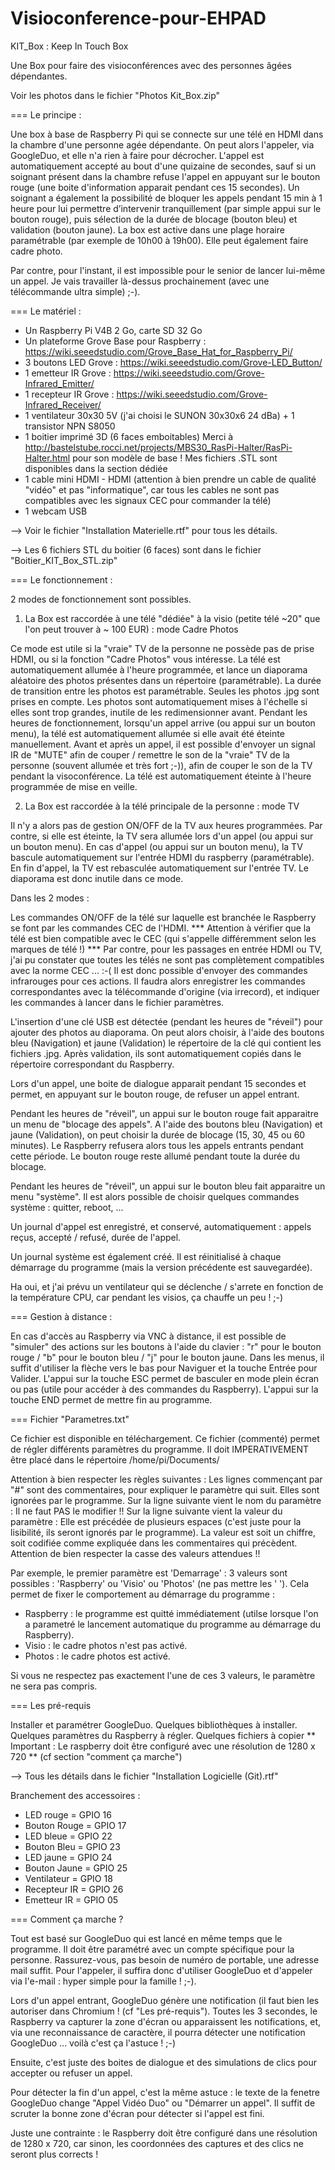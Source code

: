 # Visioconference-pour-EHPAD
KIT_Box : Keep In Touch Box

Une Box pour faire des visioconférences avec des personnes âgées dépendantes.

Voir les photos dans le fichier "Photos Kit_Box.zip"


=== Le principe :

Une box à base de Raspberry Pi qui se connecte sur une télé en HDMI dans la chambre d'une personne agée dépendante.
On peut alors l'appeler, via GoogleDuo, et elle n'a rien à faire pour décrocher.
L'appel est automatiquement accepté au bout d'une quizaine de secondes, sauf si un soignant présent dans la chambre refuse l'appel en appuyant sur le bouton rouge (une boite d'information apparait pendant ces 15 secondes).
Un soignant a également la possibilité de bloquer les appels pendant 15 min à 1 heure pour lui permettre d’intervenir tranquillement (par simple appui sur le bouton rouge), puis sélection de la durée de blocage (bouton bleu) et validation (bouton jaune).
La box est active dans une plage horaire paramétrable (par exemple de 10h00 à 19h00).
Elle peut également faire cadre photo.

Par contre, pour l'instant, il est impossible pour le senior de lancer lui-même un appel. Je vais travailler là-dessus prochainement (avec une télécommande ultra simple) ;-).


=== Le matériel :

- Un Raspberry Pi V4B 2 Go, carte SD 32 Go
- Un plateforme Grove Base pour Raspberry : https://wiki.seeedstudio.com/Grove_Base_Hat_for_Raspberry_Pi/
- 3 boutons LED Grove : https://wiki.seeedstudio.com/Grove-LED_Button/
- 1 emetteur IR Grove : https://wiki.seeedstudio.com/Grove-Infrared_Emitter/
- 1 recepteur IR Grove : https://wiki.seeedstudio.com/Grove-Infrared_Receiver/
- 1 ventilateur 30x30 5V (j'ai choisi le SUNON 30x30x6 24 dBa) + 1 transistor NPN S8050
- 1 boitier imprimé 3D (6 faces emboitables) Merci à http://bastelstube.rocci.net/projects/MBS30_RasPi-Halter/RasPi-Halter.html pour son modèle de base ! Mes fichiers .STL sont disponibles dans la section dédiée
- 1 cable mini HDMI - HDMI  (attention à bien prendre un cable de qualité "vidéo" et pas "informatique", car tous les cables ne sont pas compatibles avec les signaux CEC pour commander la télé)
- 1 webcam USB

--> Voir le fichier "Installation Materielle.rtf" pour tous les détails.

--> Les 6 fichiers STL du boitier (6 faces) sont dans le fichier "Boitier_KIT_Box_STL.zip"


=== Le fonctionnement :

2 modes de fonctionnement sont possibles.

1) La Box est raccordée à une télé "dédiée" à la visio (petite télé ~20" que l'on peut trouver à ~ 100 EUR) : mode Cadre Photos

Ce mode est utile si la "vraie" TV de la personne ne possède pas de prise HDMI, ou si la fonction "Cadre Photos" vous intéresse.
La télé est automatiquement allumée à l'heure programmée, et lance un diaporama aléatoire des photos présentes dans un répertoire (paramétrable).
La durée de transition entre les photos est paramétrable.
Seules les photos .jpg  sont prises en compte. 
Les photos sont automatiquement mises à l'échelle si elles sont trop grandes, inutile de les redimensionner avant.
Pendant les heures de fonctionnement, lorsqu'un appel arrive (ou appui sur un bouton menu), la télé est automatiquement allumée si elle avait été éteinte manuellement.
Avant et après un appel, il est possible d'envoyer un signal IR de "MUTE" afin de couper / remettre le son de la "vraie" TV de la personne (souvent allumée et très fort ;-)), afin de couper le son de la TV pendant la visoconférence.
La télé est automatiquement éteinte à l'heure programmée de mise en veille.
 
2) La Box est raccordée à la télé principale de la personne : mode TV

Il n'y a alors pas de gestion ON/OFF de la TV aux heures programmées.
Par contre, si elle est éteinte, la TV sera allumée lors d'un appel (ou appui sur un bouton menu).
En cas d'appel (ou appui sur un bouton menu), la TV bascule automatiquement sur l'entrée HDMI du raspberry (paramétrable).
En fin d'appel, la TV est rebasculée automatiquement sur l'entrée TV.
Le diaporama est donc inutile dans ce mode. 

Dans les 2 modes :

Les commandes ON/OFF de la télé sur laquelle est branchée le Raspberry se font par les commandes CEC de l'HDMI.
*** Attention à vérifier que la télé est bien compatible avec le CEC (qui s'appelle différemment selon les marques de télé !) ***
Par contre, pour les passages en entrée HDMI ou TV, j'ai pu constater que toutes les télés ne sont pas complètement compatibles avec la norme CEC ... :-(
Il est donc possible d'envoyer des commandes infrarouges pour ces actions.
Il faudra alors enregistrer les commandes correspondantes avec la télécommande d'origine (via irrecord), et indiquer les commandes à lancer dans le fichier paramètres.

L'insertion d'une clé USB est détectée (pendant les heures de "réveil") pour ajouter des photos au diaporama. On peut alors choisir, à l'aide des boutons bleu (Navigation) et jaune (Validation) le répertoire de la clé qui contient les fichiers .jpg. Après validation, ils sont automatiquement copiés dans le répertoire correspondant du Raspberry.

Lors d'un appel, une boite de dialogue apparait pendant 15 secondes et permet, en appuyant sur le bouton rouge, de refuser un appel entrant.

Pendant les heures de "réveil", un appui sur le bouton rouge fait apparaitre un menu de "blocage des appels". A l'aide des boutons bleu (Navigation) et jaune (Validation), on peut choisir la durée de blocage (15, 30, 45 ou 60 minutes). Le Raspberry refusera alors tous les appels entrants pendant cette période. Le bouton rouge reste allumé pendant toute la durée du blocage.

Pendant les heures de "réveil", un appui sur le bouton bleu fait apparaitre un menu "système". Il est alors possible de choisir quelques commandes système : quitter, reboot, ...

Un journal d'appel est enregistré, et conservé, automatiquement : appels reçus, accepté / refusé, durée de l'appel.

Un journal système est également créé. Il est réinitialisé à chaque démarrage du programme (mais la version précédente est sauvegardée).

Ha oui, et j'ai prévu un ventilateur qui se déclenche / s'arrete en fonction de la température CPU, car pendant les visios, ça chauffe un peu ! ;-)


=== Gestion à distance :

En cas d'accès au Raspberry via VNC à distance, il est possible de "simuler" des actions sur les boutons à l'aide du clavier :
"r" pour le bouton rouge  /  "b" pour le bouton bleu  /  "j" pour le bouton jaune.
Dans les menus, il suffit d'utiliser la flèche vers le bas pour Naviguer et la touche Entrée pour Valider.
L'appui sur la touche ESC permet de basculer en mode plein écran ou pas (utile pour accéder à des commandes du Raspberry).
L'appui sur la touche END permet de mettre fin au programme.


=== Fichier "Parametres.txt"

Ce fichier est disponible en téléchargement.
Ce fichier (commenté) permet de régler différents paramètres du programme.
Il doit IMPERATIVEMENT être placé dans le répertoire /home/pi/Documents/

Attention à bien respecter les règles suivantes :
Les lignes commençant par "#" sont des commentaires, pour expliquer le paramètre qui suit. Elles sont ignorées par le programme.
Sur la ligne suivante vient le nom du paramètre : Il ne faut PAS le modifier !!
Sur la ligne suivante vient la valeur du paramètre : Elle est précédée de plusieurs espaces (c'est juste pour la lisibilité, ils seront ignorés par le programme). La valeur est soit un chiffre, soit codifiée comme expliquée dans les commentaires qui précèdent. Attention de bien respecter la casse des valeurs attendues !!

Par exemple, le premier paramètre est 'Demarrage' :
3 valeurs sont possibles : 'Raspberry'  ou  'Visio'  ou  'Photos'   (ne pas mettre les ' ').
Cela permet de fixer le comportement au démarrage du programme :
- Raspberry : le programme est quitté immédiatement (utilse lorsque l'on a parametré le lancement automatique du programme au démarrage du Raspberry).
- Visio : le cadre photos n'est pas activé.
- Photos : le cadre photos est activé.

Si vous ne respectez pas exactement l'une de ces 3 valeurs, le paramètre ne sera pas compris.


=== Les pré-requis

Installer et paramétrer GoogleDuo.
Quelques bibliothèques à installer.
Quelques paramètres du Raspberry à régler.
Quelques fichiers à copier
** Important : Le raspberry doit être configuré avec une résolution de 1280 x 720 ** (cf section "comment ça marche")

--> Tous les détails dans le fichier "Installation Logicielle (Git).rtf"

Branchement des accessoires :
- LED rouge = GPIO 16
- Bouton Rouge = GPIO 17
- LED bleue = GPIO 22
- Bouton Bleu = GPIO 23
- LED jaune = GPIO 24
- Bouton Jaune = GPIO 25
- Ventilateur = GPIO 18
- Recepteur IR = GPIO 26
- Emetteur IR = GPIO 05


=== Comment ça marche ?

Tout est basé sur GoogleDuo qui est lancé en même temps que le programme.
Il doit être paramétré avec un compte spécifique pour la personne. Rassurez-vous, pas besoin de numéro de portable, une adresse mail suffit.
Pour l'appeler, il suffira donc d'utiliser GoogleDuo et d'appeler via l'e-mail : hyper simple pour la famille ! ;-).

Lors d'un appel entrant, GoogleDuo génère une notification (il faut bien les autoriser dans Chromium !  (cf "Les pré-requis").
Toutes les 3 secondes, le Raspberry va capturer la zone d'écran ou apparaissent les notifications, et, via une reconnaissance de caractère, il pourra détecter une notification GoogleDuo ... voilà c'est ça l'astuce ! ;-)

Ensuite, c'est juste des boites de dialogue et des simulations de clics pour accepter ou refuser un appel.

Pour détecter la fin d'un appel, c'est la même astuce : le texte de la fenetre GoogleDuo change "Appel Vidéo Duo" ou "Démarrer un appel". Il suffit de scruter la bonne zone d'écran pour détecter si l'appel est fini.

Juste une contrainte : le Raspberry doit être configuré dans une résolution de 1280 x 720, car sinon, les coordonnées des captures et des clics ne seront plus corrects !


